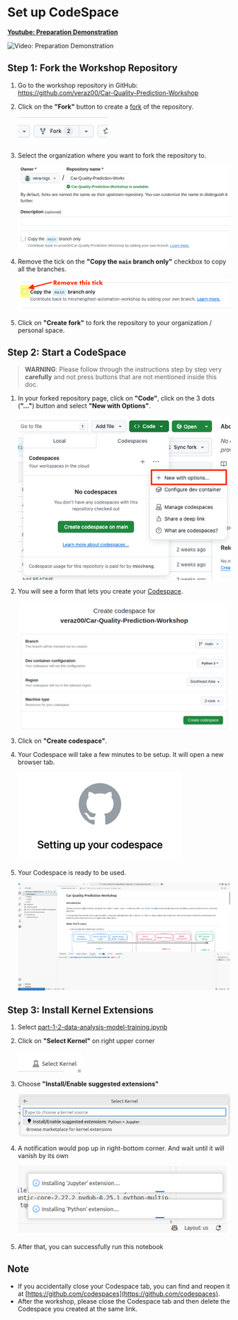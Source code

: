 
# Set up CodeSpace 

[**Youtube: Preparation Demonstration**](https://www.youtube.com/watch?v=fQj7seav5WI)

![Video: Preparation Demonstration](./static/videos/preparation-demonstration.gif)


## Step 1: Fork the Workshop Repository

1. Go to the workshop repository in GitHub: <https://github.com/veraz00/Car-Quality-Prediction-Workshop>
2. Click on the **"Fork"** button to create a [fork](https://docs.github.com/en/pull-requests/collaborating-with-pull-requests/working-with-forks/fork-a-repo) of the repository.

   ![Fork button](./static/images/fork_button.png)

3. Select the organization where you want to fork the repository to.

   ![Fork form](./static/images/fork_form.png)

4. Remove the tick on the **"Copy the `main` branch only"** checkbox to copy all the branches.

   ![Fork form](./static/images/form_all_branches.png)

5. Click on **"Create fork"** to fork the repository to your organization / personal space.


## Step 2: Start a CodeSpace
> **WARNING**: Please follow through the instructions step by step very **carefully** and not press buttons that are not mentioned inside this doc.

1. In your forked repository page, click on **"Code"**, click on the 3 dots (**"..."**) button and select **"New with Options"**.

   ![Create a new Codespace](./static/images/codespace_new_with_options.png)

2. You will see a form that lets you create your [Codespace](https://docs.github.com/en/codespaces).

   ![Create a Codespace form](./static/images/codespace_create_form.png)


3. Click on **"Create codespace"**.

6. Your Codespace will take a few minutes to be setup. It will open a new browser tab.

   ![Setting Up](./static/images/codespace_setting_up.png)

7. Your Codespace is ready to be used.

   ![Codespace is now ready!](./static/images/codespace_editor_window.png)


## Step 3: Install Kernel Extensions
1. Select [part-1-2-data-analysis-model-training.ipynb](./part-1-2-data-analysis-model-training.ipynb)
2. Click on **"Select Kernel"** on right upper corner 

   ![Select Kernel](./static/images/kernel_select.png)
3. Choose **"Install/Enable suggested extensions"**

   ![Install Extensions for the Kernel](./static/images/kernel_install.png)

4. A notification would pop up in right-bottom corner. And wait until it will vanish by its own

   ![Wait for Extensions Get Installed](./static/images/kernel_wait_installation.png)

5. After that, you can successfully run this notebook

## Note

- If you accidentally close your Codespace tab, you can find and reopen it at [https://github.com/codespaces](https://github.com/codespaces).
- After the workshop, please close the Codespace tab and then delete the Codespace you created at the same link.
